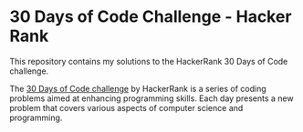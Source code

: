# 30 Days of Code Challenge - Hacker Rank

This repository contains my solutions to the HackerRank 30 Days of Code challenge.

The [30 Days of Code challenge](https://www.hackerrank.com/domains/tutorials/30-days-of-code) by HackerRank is a series of coding problems aimed at enhancing programming skills. Each day presents a new problem that covers various aspects of computer science and programming.
